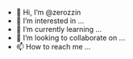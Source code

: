 - 👋 Hi, I’m @zerozzin
- 👀 I’m interested in ...
- 🌱 I’m currently learning ...
- 💞️ I’m looking to collaborate on ...
- 📫 How to reach me ...

<!---
zerozzin/zerozzin is a ✨ special ✨ repository because its `README.md` (this file) appears on your GitHub profile.
You can click the Preview link to take a look at your changes.
--->
